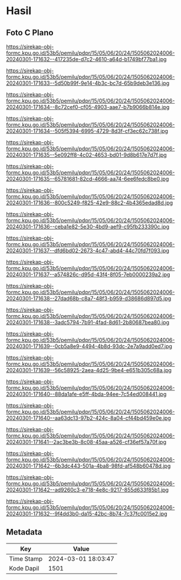 # Hasil

## Foto C Plano

https://sirekap-obj-formc.kpu.go.id/53b5/pemilu/pdpr/15/05/06/20/24/1505062024006-20240301-171632--417235de-d7c2-4610-a64d-b1749bf77ba1.jpg

https://sirekap-obj-formc.kpu.go.id/53b5/pemilu/pdpr/15/05/06/20/24/1505062024006-20240301-171633--5d50b99f-9e14-4b3c-bc7d-65b9deb3e136.jpg

https://sirekap-obj-formc.kpu.go.id/53b5/pemilu/pdpr/15/05/06/20/24/1505062024006-20240301-171634--8c72cef0-cf05-4903-aae7-b7b9066b814e.jpg

https://sirekap-obj-formc.kpu.go.id/53b5/pemilu/pdpr/15/05/06/20/24/1505062024006-20240301-171634--505f5394-6995-4729-8d3f-cf3ec62c738f.jpg

https://sirekap-obj-formc.kpu.go.id/53b5/pemilu/pdpr/15/05/06/20/24/1505062024006-20240301-171635--5e092ff8-4c02-4653-bd01-9d8b617e7d7f.jpg

https://sirekap-obj-formc.kpu.go.id/53b5/pemilu/pdpr/15/05/06/20/24/1505062024006-20240301-171635--65781681-82cd-4666-aa74-6ee6fedc8be0.jpg

https://sirekap-obj-formc.kpu.go.id/53b5/pemilu/pdpr/15/05/06/20/24/1505062024006-20240301-171636--800c5249-f825-42e9-88c2-4b4365edad8d.jpg

https://sirekap-obj-formc.kpu.go.id/53b5/pemilu/pdpr/15/05/06/20/24/1505062024006-20240301-171636--ceba1e82-5e30-4bd9-aef9-c95fb233390c.jpg

https://sirekap-obj-formc.kpu.go.id/53b5/pemilu/pdpr/15/05/06/20/24/1505062024006-20240301-171637--dfd6bd02-2673-4c47-abd4-44c70fd7f093.jpg

https://sirekap-obj-formc.kpu.go.id/53b5/pemilu/pdpr/15/05/06/20/24/1505062024006-20240301-171637--a574826c-d95d-43f4-8f05-7eb0000239a2.jpg

https://sirekap-obj-formc.kpu.go.id/53b5/pemilu/pdpr/15/05/06/20/24/1505062024006-20240301-171638--27dad68b-c8a7-48f3-b959-d38686d897d5.jpg

https://sirekap-obj-formc.kpu.go.id/53b5/pemilu/pdpr/15/05/06/20/24/1505062024006-20240301-171638--3adc5794-7b91-4fad-8d61-2b80687bea80.jpg

https://sirekap-obj-formc.kpu.go.id/53b5/pemilu/pdpr/15/05/06/20/24/1505062024006-20240301-171639--0cb5a8e9-4494-4b8d-93dc-2e7a9add0ed7.jpg

https://sirekap-obj-formc.kpu.go.id/53b5/pemilu/pdpr/15/05/06/20/24/1505062024006-20240301-171639--56c58925-2aea-4d25-9be4-e651b305c68a.jpg

https://sirekap-obj-formc.kpu.go.id/53b5/pemilu/pdpr/15/05/06/20/24/1505062024006-20240301-171640--88da1afe-e5ff-4bda-94ee-7c54ed008441.jpg

https://sirekap-obj-formc.kpu.go.id/53b5/pemilu/pdpr/15/05/06/20/24/1505062024006-20240301-171640--aa63dc13-97b2-424c-8a04-cf44bd459e0e.jpg

https://sirekap-obj-formc.kpu.go.id/53b5/pemilu/pdpr/15/05/06/20/24/1505062024006-20240301-171641--2ac3be3b-8c08-45aa-a526-cf36ef57a70f.jpg

https://sirekap-obj-formc.kpu.go.id/53b5/pemilu/pdpr/15/05/06/20/24/1505062024006-20240301-171642--6b3dc443-501a-4ba8-98fd-af548b60478d.jpg

https://sirekap-obj-formc.kpu.go.id/53b5/pemilu/pdpr/15/05/06/20/24/1505062024006-20240301-171642--ad9260c3-e718-4e8c-9217-855d633f85b1.jpg

https://sirekap-obj-formc.kpu.go.id/53b5/pemilu/pdpr/15/05/06/20/24/1505062024006-20240301-171632--9f4dd3b0-da15-42bc-8b74-7c37fc0015e2.jpg


## Metadata

| Key        | Value               |
| ---------- | ------------------- |
| Time Stamp | 2024-03-01 18:03:47 |
| Kode Dapil | 1501                |



